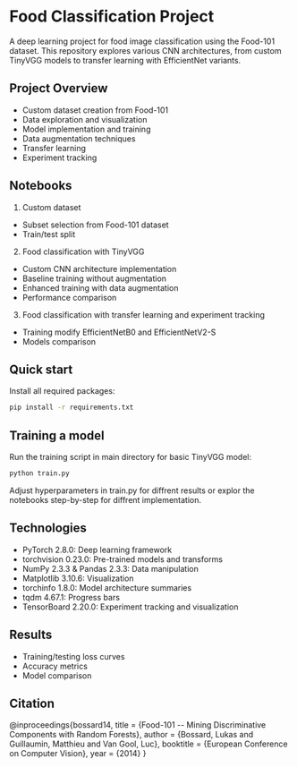 # Food Classification Project

A deep learning project for food image classification using the Food-101 dataset. This repository explores various CNN architectures, from custom TinyVGG models to transfer learning with EfficientNet variants.

## Project Overview

- Custom dataset creation from Food-101
- Data exploration and visualization
- Model implementation and training
- Data augmentation techniques
- Transfer learning
- Experiment tracking

## Notebooks

1. Custom dataset
- Subset selection from Food-101 dataset
- Train/test split

2. Food classification with TinyVGG
- Custom CNN architecture implementation
- Baseline training without augmentation
- Enhanced training with data augmentation
- Performance comparison

3. Food classification with transfer learning and experiment tracking
- Training modify EfficientNetB0 and EfficientNetV2-S
- Models comparison

## Quick start

Install all required packages:
```sh
pip install -r requirements.txt
```

## Training a model

Run the training script in main directory for basic TinyVGG model:
```sh
python train.py
```
Adjust hyperparameters in train.py for diffrent results or explor the notebooks step-by-step for diffrent implementation.

## Technologies

- PyTorch 2.8.0: Deep learning framework
- torchvision 0.23.0: Pre-trained models and transforms
- NumPy 2.3.3 & Pandas 2.3.3: Data manipulation
- Matplotlib 3.10.6: Visualization
- torchinfo 1.8.0: Model architecture summaries
- tqdm 4.67.1: Progress bars
- TensorBoard 2.20.0: Experiment tracking and visualization

## Results

- Training/testing loss curves
- Accuracy metrics
- Model comparison

## Citation

@inproceedings{bossard14,
  title = {Food-101 -- Mining Discriminative Components with Random Forests},
  author = {Bossard, Lukas and Guillaumin, Matthieu and Van Gool, Luc},
  booktitle = {European Conference on Computer Vision},
  year = {2014}
}
